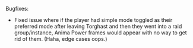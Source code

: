 Bugfixes:

- Fixed issue where if the player had simple mode toggled as their preferred mode after leaving Torghast and then they went into a raid group/instance, Anima Power frames would appear with no way to get rid of them. (Haha, edge cases oops.)